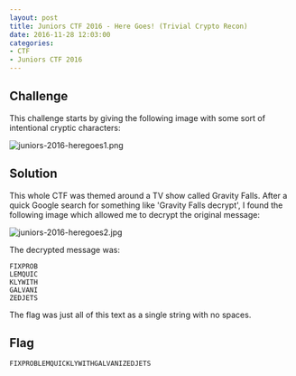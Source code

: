 ```yaml
---
layout: post
title: Juniors CTF 2016 - Here Goes! (Trivial Crypto Recon)
date: 2016-11-28 12:03:00
categories: 
- CTF 
- Juniors CTF 2016
---
```


## Challenge

This challenge starts by giving the following image with some sort of intentional cryptic characters:

![juniors-2016-heregoes1.png](/img/2016/juniors-2016-heregoes1.png "juniors-2016-heregoes1.png")


## Solution

This whole CTF was themed around a TV show called Gravity Falls.  After a quick Google search for something like 'Gravity Falls decrypt', I found the following image which allowed me to decrypt the original message:

![juniors-2016-heregoes2.jpg](/img/2016/juniors-2016-heregoes2.jpg "juniors-2016-heregoes2.jpg")

The decrypted message was:

```none
FIXPROB
LEMQUIC
KLYWITH
GALVANI
ZEDJETS
```
The flag was just all of this text as a single string with no spaces.

## Flag
```none
FIXPROBLEMQUICKLYWITHGALVANIZEDJETS
```